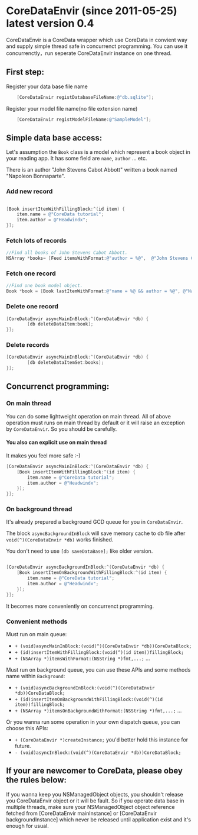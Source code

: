 CoreDataEnvir (since 2011-05-25) latest version 0.4
=============

CoreDataEnvir is a CoreData wrapper which use CoreData in convient way and supply simple thread safe in concurrenct programming. You can use it concurrenctly，run seperate CoreDataEnvir instance on one thread.

## First step:

Register your data base file name

```Objective-C
	[CoreDataEnvir registDatabaseFileName:@"db.sqlite"];
```

Register your model file name(no file extension name)

```Objective-C
	[CoreDataEnvir registModelFileName:@"SampleModel"];
```

## Simple data base access:

Let's assumption the `Book` class is a model which represent a book object in your reading app. It has some field are `name`, `author` ... etc.

There is an author "John Stevens Cabot Abbott" written a book named "Napoleon Bonnaparte".

### Add new record

```Objective-C

[Book insertItemWithFillingBlock:^(id item) {
	item.name = @"CoreData tutorial";
	item.author = @"Headwindx";
}];

```

### Fetch lots of records

```Objective-C
//Find all books of John Stevens Cabot Abbott.
NSArray *books= [Feed itemsWithFormat:@"author = %@",  @"John Stevens Cabot Abbott"];

```

### Fetch one record

```Objective-C
//Find one book model object.
Book *book = [Book lastItemWithFormat:@"name = %@ && author = %@", @"Napoleon Bonnaparte", @"John Stevens Cabot Abbott"];

```

### Delete one record

```Objective-C
[CoreDataEnvir asyncMainInBlock:^(CoreDataEnvir *db) {
		[db deleteDataItem:book];
}];

```

### Delete records

```Objective-C
[CoreDataEnvir asyncMainInBlock:^(CoreDataEnvir *db) {
		[db deleteDataItemSet:books];
}];
```

## Concurrenct programming:

### On main thread

You can do some lightweight operation on main thread. All of above operation must runs on main thread by default or it will raise an exception by `CoreDataEnvir`. So you should be carefully.

#### You also can explicit use on main thread

It makes you feel more safe :-)

```Objective-C
[CoreDataEnvir asyncMainInBlock:^(CoreDataEnvir *db) {
	[Book insertItemWithFillingBlock:^(id item) {
		item.name = @"CoreData tutorial";
		item.author = @"Headwindx";
	}];
}];
```

### On background thread

It's already prepared a background GCD queue for you in `CoreDataEnvir`.

The block `asyncBackgroundInBlock` will save memory cache to db file after `void(^)(CoreDataEnvir *db)` works finished.

You don't need to use `[db saveDataBase];` like older version.

```Objective-C

[CoreDataEnvir asyncBackgroundInBlock:^(CoreDataEnvir *db) {
	[Book insertItemOnBackgroundWithFillingBlock:^(id item) {
		item.name = @"CoreData tutorial";
		item.author = @"Headwindx";
	}];
}];

```

It becomes more conveniently on concurrenct programming.

### Convenient methods

Must run on main queue:


* `+ (void)asyncMainInBlock:(void(^)(CoreDataEnvir *db))CoreDataBlock;`
* `+ (id)insertItemWithFillingBlock:(void(^)(id item))fillingBlock;`
* `+ (NSArray *)itemsWithFormat:(NSString *)fmt,...;`
...

Must run on background queue, you can use these APIs and some methods name within `Background`:

* `+ (void)asyncBackgroundInBlock:(void(^)(CoreDataEnvir *db))CoreDataBlock;`
* `+ (id)insertItemOnBackgroundWithFillingBlock:(void(^)(id item))fillingBlock;`
* `+ (NSArray *)itemsOnBackgroundWithFormat:(NSString *)fmt,...;`
...

Or you wanna run some operation in your own dispatch queue, you can choose this APIs:

* `+ (CoreDataEnvir *)createInstance;` you'd better hold this instance for future.
* `- (void)asyncInBlock:(void(^)(CoreDataEnvir *db))CoreDataBlock;`

## If your are newcomer to CoreData, please obey the rules below:

If you wanna keep you NSManagedObject objects, you shouldn't release you CoreDataEnvir object or it will be fault. So if you operate data base in multiple threads, make sure your NSManagedObject object reference fetched from [CoreDataEnvir mainInstance] or [CoreDataEnvir backgroundInstance] which never be released until application exist and it's enough for usual.
